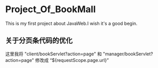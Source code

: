 # Project_Of_BookMall
This is my first project about JavaWeb.I wish it's a good begin.

## 关于分页条代码的优化
这里我将 "client/bookServlet?action=page" 和 "manager/bookServlet?action=page" 修改成
“${requestScope.page.url}” 